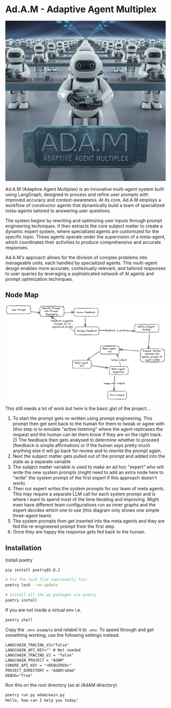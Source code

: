 # Ad.A.M - Adaptive Agent Multiplex
![AdAM Cover Image](./ADAM.jpg)

Ad.A.M (Adaptive Agent Multiplex) is an innovative multi-agent system built using LangGraph, designed to process and refine user prompts with improved accuracy and context-awareness. At its core, Ad.A.M employs a workflow of constructor agents that dynamically build a team of specialized meta-agents tailored to answering user questions.

The system begins by rewriting and optimizing user inputs through prompt engineering techniques. It then extracts the core subject matter to create a dynamic expert system, where specialized agents are customized for the specific topic. These agents operate under the supervision of a meta-agent, which coordinates their activities to produce comprehensive and accurate responses.

Ad.A.M's approach allows for the division of complex problems into manageable units, each handled by specialized agents. This multi-agent design enables more accurate, contextually relevant, and tailored responses to user queries by leveraging a sophisticated network of AI agents and prompt optimization techniques.

## Node Map
![AdAM Node Map](./AdAM%20Node%20Map.png)

This still needs a lot of work but here is the basic gist of the project...

1) To start the prompt gets re-written using prompt engineering. This prompt then get sent back to the human for them to tweak or agree with (this step is to emulate "active listening" where the agent rephrases the request and the human can let them know if they are on the right track. 2) The feedback then gets analysed to determine whether to proceed (feedback is simple affirmation) or if the human says pretty much anything else it will go back for review and to rewrite the prompt again.
3) Next the subject matter gets pulled out of the prompt and added into the state as a separate variable
4) The subject matter variable is used to make an ad hoc "expert" who will write the new system prompts (might need to add an extra node here to "write" the system prompt of the first expert if this approach doesn't work).
5) Then our expert writes the system prompts for our team of meta agents. This may require a separate LLM call for each system prompt and is where I want to spend most of the time iterating and improving. Might even have different team configurations run as inner graphs and the expert decides which one to use (this diagram only shows one simple three-agent team).
6) The system prompts then get inserted into the meta agents and they are fed the re-engineered prompt from the first step.
7) Once they are happy the response gets fed back to the human.


## Installation
Install poetry 
```angular2html
pip install poetry@1.8.2
```

```bash
# Fix the lock file (optionally fix)
poetry lock --no-update
```
```bash
# Install all the py packages via poetry
poetry install
```
If you are not inside a virtual env i.e.
```bash
poetry shell
```

Copy the `.env.example` and relabel it to `.env`.
To speed through and get something working, use the following settings instead.
```env
LANGCHAIN_TRACING_V2="false"
LANGCHAIN_API_KEY="" # Not needed 
LANGCHAIN_TRACING_V2 = "false"
LANGCHAIN_PROJECT = "AdAM"
COHERE_API_KEY = "<REQUIRED>" 
PROJECT_DIRECTORY = "AdAM/adam"
DEBUG="True"
```

Run this on the root directory (so at /AdAM directory)
```bash
poetry run py adam/main.py
Hello, how can I help you today?

```